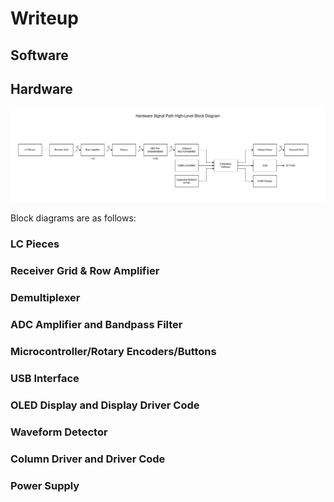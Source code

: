 # Writeup

## Software

## Hardware

![Figure 1](./year2proj.jpg)

Block diagrams are as follows:

### LC Pieces

### Receiver Grid & Row Amplifier

### Demultiplexer

### ADC Amplifier and Bandpass Filter

### Microcontroller/Rotary Encoders/Buttons

### USB Interface

### OLED Display and Display Driver Code

### Waveform Detector

### Column Driver and Driver Code

### Power Supply 


